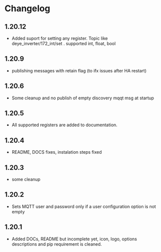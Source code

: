 # Changelog

## 1.20.12
  - Added suport for setting any register. Topic like  deye_inverter/172_int/set . supported int, float, bool

## 1.20.9
  - publishing messages with retain flag (to ifx issues after HA restart)

## 1.20.6
  - Some cleanup and no publish of empty discovery mqqt msg at startup
  
## 1.20.5
  - All supported registers are added to documentation.

## 1.20.4
  - README, DOCS fixes, instalation steps fixed

## 1.20.3
  - some cleanup

## 1.20.2
  - Sets MQTT user and password only if a user configuration option is not empty

## 1.20.1
  - Added DOCs, README but incomplete yet, icon, logo, options descriptions and pip requirement is cleaned.
